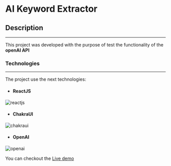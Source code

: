 # AI Keyword Extractor

## Description
---

This project was developed with the purpose of test the functionality of the **openAI API** 

### Technologies
---

The project use the next technologies:

- #### **ReactJS**
![reactjs](https://styles.redditmedia.com/t5_2su6s/styles/communityIcon_4g1uo0kd87c61.png?width=256&s=3f7493995143d3cf40b1fedc582607cea194b579)
- #### **ChakraUI** 
![chakraui](https://images.opencollective.com/chakra-ui/eb43264/logo/256.png)

- #### **OpenAI**
![openai](https://ps.w.org/open-ai-search-bar/assets/icon-256x256.png?rev=2910451)

You can checkout the [Live demo](https://open-ai-keyword-extractor.pages.dev/)